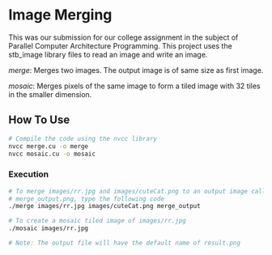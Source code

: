 # Image Merging

This was our submission for our college assignment in the subject of Parallel 
Computer Architecture Programming. This project uses the stb_image library 
files to read an image and write an image.

*merge*: Merges two images. The output image is of same size as first image.

*mosaic*: Merges pixels of the same image to form a tiled image with 32 tiles 
in the smaller dimension.

## How To Use

```bash
# Compile the code using the nvcc library
nvcc merge.cu -o merge
nvcc mosaic.cu -o mosaic
```

### Execution

```bash
# To merge images/rr.jpg and images/cuteCat.png to an output image called 
# merge_output.png, type the following code
./merge images/rr.jpg images/cuteCat.png merge_output
```

```bash
# To create a mosaic tiled image of images/rr.jpg
./mosaic images/rr.jpg

# Note: The output file will have the default name of result.png
```